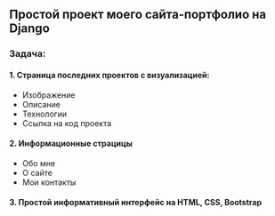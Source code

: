 ## Простой проект моего сайта-портфолио на Django


### Задача:


#### 1. Страница последних проектов с визуализацией:

* Изображение
* Описание
* Технологии
* Ссылка на код проекта

#### 2. Информационные страцицы

* Обо мне
* О сайте
* Мои контакты

#### 3. Простой информативный интерфейс на HTML, CSS, Bootstrap